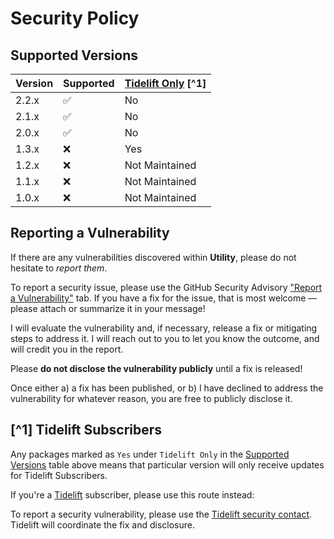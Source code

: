 # Security Policy

## Supported Versions

| Version | Supported          | [Tidelift Only](https://github.com/ericsizemore/utility/security/policy#tidelift-subscribers) [^1] |
|---------|--------------------|----------------------------------------------------------------------------------------------------|
| 2.2.x   | :white_check_mark: | No                                                                                                 |
| 2.1.x   | :white_check_mark: | No                                                                                                 |
| 2.0.x   | :white_check_mark: | No                                                                                                 |
| 1.3.x   | :x:                | Yes                                                                                                |
| 1.2.x   | :x:                | Not Maintained                                                                                     |
| 1.1.x   | :x:                | Not Maintained                                                                                     |
| 1.0.x   | :x:                | Not Maintained                                                                                     |

## Reporting a Vulnerability

If there are any vulnerabilities discovered within **Utility**, please do not hesitate to _report them_. 

To report a security issue, please use the GitHub Security Advisory ["Report a Vulnerability"](https://github.com/ericsizemore/utility/security/advisories/new) tab. If you have a fix for the issue, that is most welcome — please attach or summarize it in your message!

I will evaluate the vulnerability and, if necessary, release a fix or mitigating steps to address it. I will reach out to you to let you know the outcome, and will credit you in the report.

   Please **do not disclose the vulnerability publicly** until a fix is released!

Once either a) a fix has been published, or b) I have declined to address the vulnerability for whatever reason, you are free to publicly disclose it.

## [^1] Tidelift Subscribers

Any packages marked as `Yes` under `Tidelift Only` in the [Supported Versions](https://github.com/ericsizemore/utility/security/policy#supported-versions) table above means that particular version will only receive updates for Tidelift Subscribers.

If you're a [Tidelift](https://tidelift.com/) subscriber, please use this route instead:

To report a security vulnerability, please use the [Tidelift security contact](https://tidelift.com/security).
Tidelift will coordinate the fix and disclosure.
